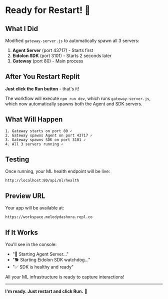 # Ready for Restart! 🚀

## What I Did

Modified `gateway-server.js` to automatically spawn all 3 servers:
1. **Agent Server** (port 43717) - Starts first
2. **Eidolon SDK** (port 3101) - Starts 2 seconds later  
3. **Gateway** (port 80) - Main process

## After You Restart Replit

**Just click the Run button** - that's it!

The workflow will execute `npm run dev`, which runs `gateway-server.js`, which now automatically spawns both the Agent and SDK servers.

## What Will Happen

```
1. Gateway starts on port 80 ✓
2. Gateway spawns Agent on port 43717 ✓
3. Gateway spawns SDK on port 3101 ✓
4. All 3 servers running ✓
```

## Testing

Once running, your ML health endpoint will be live:
```
http://localhost:80/api/ml/health
```

## Preview URL

Your app will be available at:
```
https://workspace.melodydashora.repl.co
```

## If It Works

You'll see in the console:
- "🚀 Starting Agent Server..."
- "🐕 Starting Eidolon SDK watchdog…"  
- "✅ SDK is healthy and ready"

All your ML infrastructure is ready to capture interactions!

---

**I'm ready. Just restart and click Run.** 💪
